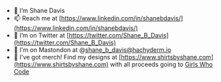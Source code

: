 - 🔭 I’m Shane Davis
- 📫 Reach me at [https://www.linkedin.com/in/shanebdavis/](https://www.linkedin.com/in/shanebdavis/)
- 🤔 I’m on Twitter at [https://twitter.com/Shane_B_Davis](https://twitter.com/Shane_B_Davis)
- 🤔 I'm on Mastondon at @shane_b_davis@hachyderm.io
- 👕 I've got merch! Find my designs at [https://www.shirtsbyshane.com](https://www.shirtsbyshane.com) with all proceeds going to [Girls Who Code](https://www.girlswhocode.com)
